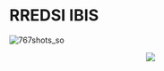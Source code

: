 # RREDSI IBIS

![767shots_so](https://github.com/carincon93/rredsi-ibis/assets/18555989/b0ebdeb4-85cc-4d69-935e-107f77a30d41)

<p align="center"><a href="https://laravel.com" target="_blank"><img src="https://github.com/carincon93/rredsi-ibis/blob/main/public/images/399157ef-4d9c-4c78-bee7-6af681e5f120.gif"></a></p>
